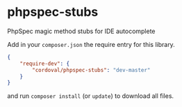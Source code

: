phpspec-stubs
=============

PhpSpec magic method stubs for IDE autocomplete

Add in your ```composer.json``` the require entry for this library.
```json
{
    "require-dev": {
        "cordoval/phpspec-stubs": "dev-master"
    }
}
```
and run ```composer install``` (or ```update```) to download all files.
